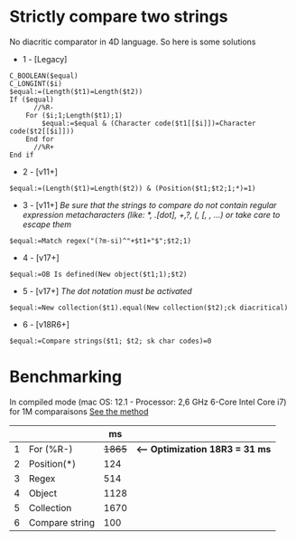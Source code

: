 # Strictly compare two strings

No diacritic comparator in 4D language. So here is some solutions

* 1 - [Legacy]

```4d
C_BOOLEAN($equal)
C_LONGINT($i)
$equal:=(Length($t1)=Length($t2))
If ($equal)
	  //%R-
	For ($i;1;Length($t1);1)
		$equal:=$equal & (Character code($t1[[$i]])=Character code($t2[[$i]]))
	End for 
	  //%R+
End if 
```
* 2 - [v11+]

```4d
$equal:=(Length($t1)=Length($t2)) & (Position($t1;$t2;1;*)=1)
```

* 3 - [v11+] *Be sure that the strings to compare do not contain regular expression metacharacters (like: \*, .[dot], +,?, (, [, \, ...) or take care to escape them*

```4d
$equal:=Match regex("(?m-si)^"+$t1+"$";$t2;1)
```
* 4 - [v17+]

```4d
$equal:=OB Is defined(New object($t1;1);$t2)
```
* 5 - [v17+] *The dot notation must be activated*

```4d
$equal:=New collection($t1).equal(New collection($t2);ck diacritical)
```

* 6 - [v18R6+]

```4d
$equal:=Compare strings($t1; $t2; sk char codes)=0
```

# Benchmarking

In compiled mode (mac OS: 12.1 - Processor: 2,6 GHz 6-Core Intel Core i7) for 1M comparaisons <a href="/Methods/comparison.4dm">See the method</a>

|   |             |  ms |   |
|---|-------------|-----|---|
| 1 |For (%R-)    |~~1865~~|**<-- Optimization 18R3 = 31 ms**|
| 2 |Position(\*) |124  ||
| 3 |Regex        |514  ||
| 4 |Object       |1128  ||
| 5 |Collection   |1670 ||
| 6 |Compare string |100||
